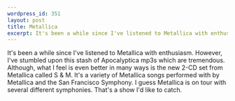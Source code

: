 ```yaml
--- 
wordpress_id: 351
layout: post
title: Metallica
excerpt: It's been a while since I've listened to Metallica with enthusiasm.  However, I've stumbled upon this stash of Apocalyptica mp3s which are tremendous.  Although, what I feel is even better in many ways is the new 2-CD set from Metallica called S & M.  It's a variety of Metallica songs performed with by Metallica and the San Francisco Symphony.  I guess Metallica is on tour with several different symphonies.  That's a show I'd like to catch.
---
```

It's been a while since I've listened to Metallica with enthusiasm.  However, I've stumbled upon this stash of Apocalyptica mp3s which are tremendous.  Although, what I feel is even better in many ways is the new 2-CD set from Metallica called S & M.  It's a variety of Metallica songs performed with by Metallica and the San Francisco Symphony.  I guess Metallica is on tour with several different symphonies.  That's a show I'd like to catch.
